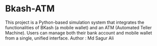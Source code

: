 # Bkash-ATM
This project is a Python-based simulation system that integrates the functionalities of BKash (a mobile wallet) and an ATM (Automated Teller Machine). Users can manage both their bank account and mobile wallet from a single, unified interface.
Author : Md Sagur Ali
